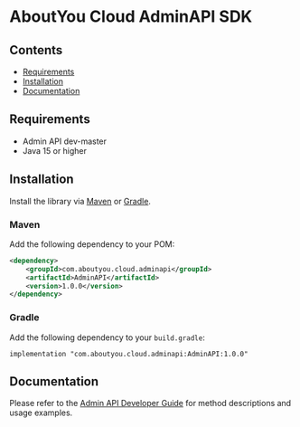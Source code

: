 # AboutYou Cloud AdminAPI SDK

## Contents

* [Requirements](#requirements)
* [Installation](#installation)
* [Documentation](#documentation)

## Requirements

* Admin API dev-master
* Java 15 or higher

## Installation

Install the library via [Maven](https://maven.apache.org/) or [Gradle](https://gradle.org/).

### Maven

Add the following dependency to your POM:

```xml
<dependency>
    <groupId>com.aboutyou.cloud.adminapi</groupId>
    <artifactId>AdminAPI</artifactId>
    <version>1.0.0</version>
</dependency>
```

### Gradle

Add the following dependency to your `build.gradle`:

```
implementation "com.aboutyou.cloud.adminapi:AdminAPI:1.0.0"
```

## Documentation

Please refer to the [Admin API Developer Guide](https://resources.aboutyou.cloud/en/dev/adminapi/introduction) for method descriptions and usage examples.
